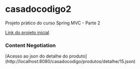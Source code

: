 # casadocodigo2
Projeto prático do curso Spring MVC - Parte 2

[Link do projeto inicial](https://s3.amazonaws.com/caelum-online-public/springmvc-2-integracao-cache-seguranca-e-templates/springmvc2-projeto-inicial.zip)

### Content Negotiation
[Acesso ao json do detalhe do produto]
(http://localhost:8080/casadocodigo/produtos/detalhe/15.json)




